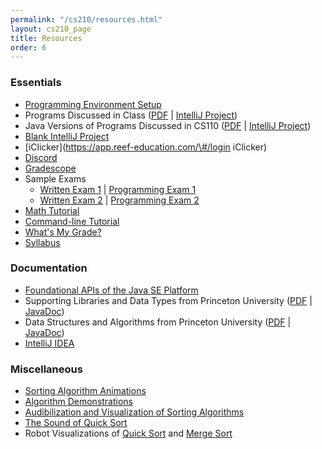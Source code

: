 ```yaml
---
permalink: "/cs210/resources.html"
layout: cs210_page
title: Resources
order: 6
---
```


### Essentials

- [Programming Environment Setup](programming_environment.html)
- Programs Discussed in Class ([PDF](https://www.cs.umb.edu/~siyer/teaching/dsaj.pdf) \| [IntelliJ Project](https://www.cs.umb.edu/~siyer/teaching/dsaj.zip))
- Java Versions of Programs Discussed in CS110 ([PDF](https://www.cs.umb.edu/~siyer/teaching/ipj.pdf) \| [IntelliJ Project](https://www.cs.umb.edu/~siyer/teaching/ipj.zip))
- [Blank IntelliJ Project](https://www.cs.umb.edu/~siyer/teaching/cs210/blank_project.zip)
- [iClicker](https://app.reef-education.com/\#/login iClicker)
- [Discord](https://discord.com)
- [Gradescope](https://gradescope.com/)
- Sample Exams
  - [Written Exam 1](https://www.cs.umb.edu/~siyer/teaching/cs210/cs210_sample_written_exam1.pdf) \| [Programming Exam 1](https://www.cs.umb.edu/~siyer/teaching/cs210/cs210_sample_programming_exam1.pdf)
  - [Written Exam 2](https://www.cs.umb.edu/~siyer/teaching/cs210/cs210_sample_written_exam2.pdf) \| [Programming Exam 2](https://www.cs.umb.edu/~siyer/teaching/cs210/cs210_sample_programming_exam2.pdf)
- [Math Tutorial](TBD)
- [Command-line Tutorial](TBD) 
- [What's My Grade?](grade.html)
- [Syllabus](https://www.cs.umb.edu/~siyer/teaching/cs210/cs210_syllabus.pdf)

### Documentation

- [Foundational APIs of the Java SE Platform](https://docs.oracle.com/en/java/javase/21/docs/api/java.base/module-summary.html)
- Supporting Libraries and Data Types from Princeton University ([PDF](https://www.cs.umb.edu/~siyer/teaching/stdlib-java.pdf) \| [JavaDoc](https://www.cs.umb.edu/~siyer/teaching/stdlib-javadoc))
- Data Structures and Algorithms from Princeton University ([PDF](https://www.cs.umb.edu/~siyer/teaching/dsalib.pdf) \| [JavaDoc](https://www.cs.umb.edu/~siyer/teaching/dsa-javadoc)) 
- [IntelliJ IDEA](https://www.jetbrains.com/idea/documentation/)

### Miscellaneous

- [Sorting Algorithm Animations](http://www.sorting-algorithms.com/)
- [Algorithm Demonstrations](https://www.youtube.com/user/AlgoRythmics/videos)
- [Audibilization and Visualization of Sorting Algorithms](http://panthema.net/2013/sound-of-sorting/)
- [The Sound of Quick Sort](https://www.youtube.com/watch?v=m1PS8IR6Td0)
- Robot Visualizations of [Quick Sort](https://www.youtube.com/watch?v=aXXWXz5rF64) and [Merge Sort](https://www.youtube.com/watch?v=es2T6KY45cA)
